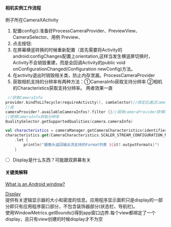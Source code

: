 #### 相机实例工作流程

例子所在CameraXActivity

1. 配置config():准备好ProcessCameraProvider、PreviewView、CameraSelector、用例 Preview、
2. 点击按钮:
3. 在屏幕横竖转换的时候重新配置（首先需要将Activity的android:configChanges配置上orientation,这样当发生横竖屏切换时，Activity不会销毁重建，而是会回调Activity的public void onConfigurationChanged(Configuration newConfig)方法。
4. 在activity退出时销毁相关类，防止内存泄漏。ProcessCameraProvider
5. 获取相机支持的分辨率有两种方法：①CameraInfo获取支持分辨率 ②相机的Characteristics获取支持分辨率。 两者效果一直

  ```kotlin
   //获取CameraInfo
provider.bindToLifecycle(requireActivity(), camSelector)//绑定后通过Camera获取CameraInfo
//或
cameraProvider?.availableCameraInfos?.filter {}//调用cameraProvider获得CameraInfo
//使用CameraInfo获取分辨率
QualitySelector.getSupportedQualities(camera.cameraInfo)
 ```

```kotlin
val characteristics = cameraManager.getCameraCharacteristics(identifier)
characteristics.get(CameraCharacteristics.SCALER_STREAM_CONFIGURATION_MAP)//此摄像头设备支持的可用流配置
    .let {
        println("摄像头返回输出流支持的Format列表 ${it?.outputFormats}")
    }
```

- [ ] Display是什么东西？可能跟双屏幕有关

#### 关键类解释

[What is an Android window?](https://stackoverflow.com/questions/9451755/what-is-an-android-window)

[Display](https://developer.android.google.cn/reference/android/view/Display?hl=en)    
提供有关逻辑显示器的大小和密度的信息。应用程序显示面积只是display的一部分即只有应用程序窗口部分，不包含装饰器部分(状态栏、导航栏)。  
使用WindowMetrics.getBounds()得到app窗口边界.每个view都绑定了一个display，且只有view创建的时候display才不为空